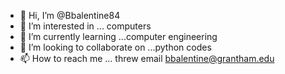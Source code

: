 - 👋 Hi, I’m @Bbalentine84
- 👀 I’m interested in ... computers
- 🌱 I’m currently learning ...computer engineering 
- 💞️ I’m looking to collaborate on ...python codes
- 📫 How to reach me ... threw email bbalentine@grantham.edu

<!---
Bbalentine84/Bbalentine84 is a ✨ special ✨ repository because its `README.md` (this file) appears on your GitHub profile.
You can click the Preview link to take a look at your changes.
--->
